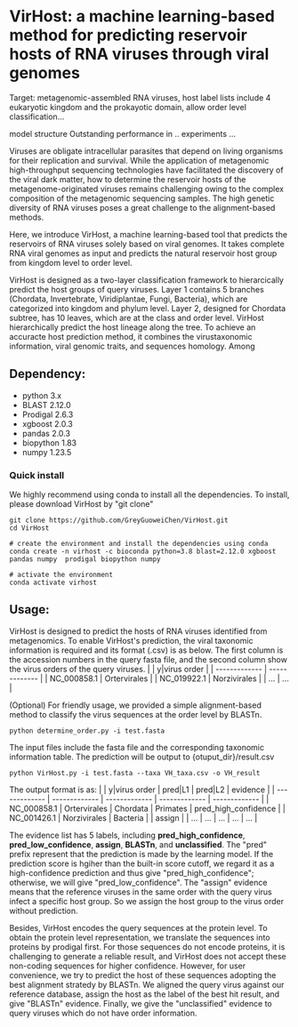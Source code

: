# VirHost: a machine learning-based method for predicting reservoir hosts of RNA viruses through viral genomes
Target: metagenomic-assembled RNA viruses, 
host label lists include 4 eukaryotic kingdom and the prokayotic domain, allow order level classification...

model structure
Outstanding performance in .. experiments ...

Viruses are obligate intracellular parasites that depend on living organisms for their replication and survival. While the application of metagenomic high-throughput sequencing technologies have facilitated the discovery of the viral dark matter, how to determine the reservoir hosts of the metagenome-originated viruses remains challenging owing to the complex composition of the metagenomic sequencing samples. The high genetic diversity of RNA viruses poses a great challenge to the alignment-based methods.

Here, we introduce VirHost, a machine learning-based tool that predicts the reservoirs of RNA viruses solely based on viral genomes. It takes complete RNA viral genomes as input and predicts the natural reservoir host group from kingdom level to order level. 

VirHost is designed as a two-layer classification framework to hierarcically predict the host groups of query viruses. Layer 1 contains 5 branches (Chordata, Invertebrate, Viridiplantae, Fungi, Bacteria), which are categorized into kingdom and phylum level. Layer 2, designed for Chordata subtree, has 10 leaves, which are at the class and order level. VirHost hierarchically predict the host lineage along the tree. To achieve an accuracte host prediction method, it combines the virustaxonomic information, viral genomic traits, and sequences homology. Among 

## Dependency:
* python 3.x
* BLAST 2.12.0
* Prodigal 2.6.3
* xgboost 2.0.3
* pandas 2.0.3
* biopython 1.83
* numpy 1.23.5

### Quick install
We highly recommend using conda to install all the dependencies. To install, please download VirHost by "git clone"
```
git clone https://github.com/GreyGuoweiChen/VirHost.git
cd VirHost

# create the environment and install the dependencies using conda
conda create -n virhost -c bioconda python=3.8 blast=2.12.0 xgboost pandas numpy  prodigal biopython numpy

# activate the environment
conda activate virhost
```


## Usage:
VirHost is designed to predict the hosts of RNA viruses identified from metagenomics. To enable VirHost's prediction, the viral taxonomic information is required and its format (.csv) is as below. The first column is the accession numbers in the query fasta file, and the second column show the virus orders of the query viruses.
|   | y\|virus order |
| ------------- | ------------- |
| NC_000858.1 | Ortervirales  |
| NC_019922.1  | Norzivirales  |
| ...  | ...  |

(Optional) For friendly usage, we provided a simple alignment-based method to classify the virus sequences at the order level by BLASTn.
```
python determine_order.py -i test.fasta
```

The input files include the fasta file and the corresponding taxonomic information table. The prediction will be output to {otuput_dir}/result.csv

```
python VirHost.py -i test.fasta --taxa VH_taxa.csv -o VH_result
```

The output format is as:
|   | y\|virus order | pred\|L1 | pred\|L2 | evidence |
| ------------- | ------------- | ------------- | ------------- | ------------- |
| NC_000858.1 | Ortervirales  | Chordata | Primates | pred_high_confidence |
| NC_001426.1  | Norzivirales  | Bacteria |  | assign |
| ...  | ...  | ...  | ...  | ...  |

The evidence list has 5 labels, including **pred_high_confidence**, **pred_low_confidence**, **assign**, **BLASTn**, and **unclassified**. The "pred" prefix represent that the prediction is made by the learning model. If the prediction score is hgiher than the built-in score cutoff, we regard it as a high-confidence prediction and thus give "pred_high_confidence"; otherwise, we will give "pred_low_confidence". The "assign" evidence means that the reference viruses in the same order with the query virus infect a specific host group. So we assign the host group to the virus order without prediction.

Besides, VirHost encodes the query sequences at the protein level. To obtain the protein level representation, we translate the sequences into proteins by prodigal first. For those sequences do not encode proteins, it is challenging to generate a reliable result, and VirHost does not accept these non-coding sequences for higher confidence. However, for user convenience, we try to predict the host of these sequences adopting the best alignment stratedy by BLASTn. We aligned the query virus against our reference database, assign the host as the label of the best hit result, and give "BLASTn" evidence. Finally, we give the "unclassified" evidence to query viruses which do not have order information.
